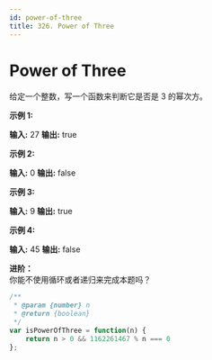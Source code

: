 ```yaml
---
id: power-of-three
title: 326. Power of Three
---
```


# Power of Three

给定一个整数，写一个函数来判断它是否是 3 的幂次方。

**示例 1:**

**输入:** 27 **输出:** true

**示例 2:**

**输入:** 0 **输出:** false

**示例 3:**

**输入:** 9 **输出:** true

**示例 4:**

**输入:** 45 **输出:** false

**进阶：**  
你能不使用循环或者递归来完成本题吗？



```javascript
/**
 * @param {number} n
 * @return {boolean}
 */
var isPowerOfThree = function(n) {
    return n > 0 && 1162261467 % n === 0
};
```
